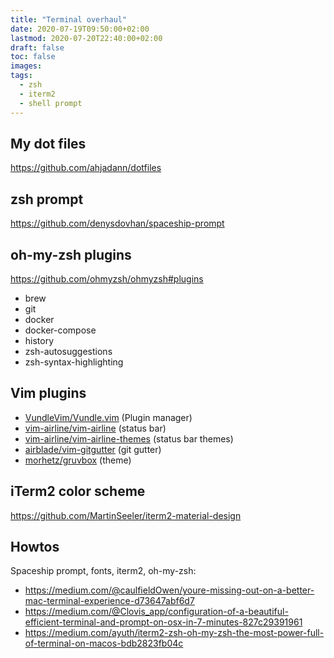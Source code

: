 ```yaml
---
title: "Terminal overhaul"
date: 2020-07-19T09:50:00+02:00
lastmod: 2020-07-20T22:40:00+02:00
draft: false
toc: false
images:
tags:
  - zsh
  - iterm2
  - shell prompt
---
```


## My dot files

<https://github.com/ahjadann/dotfiles>

## zsh prompt

<https://github.com/denysdovhan/spaceship-prompt>

## oh-my-zsh plugins

<https://github.com/ohmyzsh/ohmyzsh#plugins>

- brew
- git
- docker
- docker-compose
- history
- zsh-autosuggestions
- zsh-syntax-highlighting

## Vim plugins

- [VundleVim/Vundle.vim](https://github.com/VundleVim/Vundle.vim) (Plugin manager)
- [vim-airline/vim-airline](https://github.com/vim-airline/vim-airline) (status bar)
- [vim-airline/vim-airline-themes](https://github.com/vim-airline/vim-airline-themes) (status bar themes)
- [airblade/vim-gitgutter](https://github.com/airblade/vim-gitgutter) (git gutter)
- [morhetz/gruvbox](https://github.com/morhetz/gruvbox) (theme)

## iTerm2 color scheme

<https://github.com/MartinSeeler/iterm2-material-design>

## Howtos

Spaceship prompt, fonts, iterm2, oh-my-zsh:

- <https://medium.com/@caulfieldOwen/youre-missing-out-on-a-better-mac-terminal-experience-d73647abf6d7>
- <https://medium.com/@Clovis_app/configuration-of-a-beautiful-efficient-terminal-and-prompt-on-osx-in-7-minutes-827c29391961>
- <https://medium.com/ayuth/iterm2-zsh-oh-my-zsh-the-most-power-full-of-terminal-on-macos-bdb2823fb04c>

